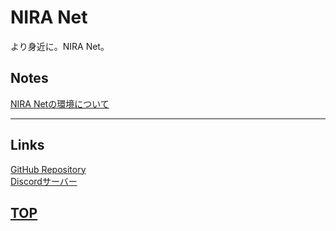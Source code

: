 # NIRA Net
より身近に。NIRA Net。

## Notes
[NIRA Netの環境について](notes/service)  

---

## Links
[GitHub Repository](https://github.com/nattyan-tv/nira_net)  
[Discordサーバー](https://discord.gg/awfFpCYTcP)  

## [TOP](/index)